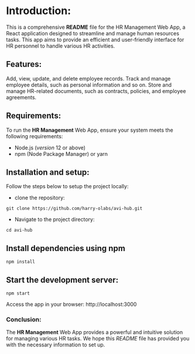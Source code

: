 # **Introduction**:

This is a comprehensive **README** file for the HR Management Web App, a React application designed to streamline and manage human resources tasks. This app aims to provide an efficient and user-friendly interface for HR personnel to handle various HR activities.

## Features:
Add, view, update, and delete employee records.
Track and manage employee details, such as personal information and so on.
Store and manage HR-related documents, such as contracts, policies, and employee agreements.

## Requirements:

To run the **HR Management** Web App, ensure your system meets the following requirements:

  - Node.js (*version* 12 or above)
  - npm (Node Package Manager) or yarn

## Installation and setup:

Follow the steps below to setup the project locally:

* clone the repository: 
```
git clone https://github.com/harry-olabs/avi-hub.git
```

* Navigate to the project directory:
 ``` 
cd avi-hub
```

## Install dependencies using npm 
```
npm install
```

## Start the development server:

 ```
 npm start
 ``` 

Access the app in your browser: 
http://localhost:3000

### Conclusion: 

The **HR   Management** Web App provides a powerful and intuitive solution for managing various HR tasks. We hope this *README* file has provided you with the necessary information to set up.